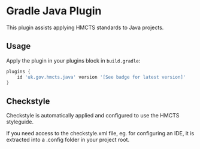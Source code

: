# Gradle Java Plugin

This plugin assists applying HMCTS standards to Java projects.

## Usage

Apply the plugin in your plugins block in `build.gradle`:

```groovy
plugins {
    id 'uk.gov.hmcts.java' version '[See badge for latest version]'
}
```

## Checkstyle

Checkstyle is automatically applied and configured to use the HMCTS styleguide.

If you need access to the checkstyle.xml file, eg. for configuring an IDE, it is extracted into a
 .config folder in your project root.
